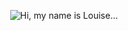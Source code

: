 
<p align="center">
  <picture>
    <source media="(prefers-color-scheme: dark)" srcset="https://github.com/user-attachments/assets/3b48c12d-4e52-407b-a358-525ec1e9d7a4">
    <source media="(prefers-color-scheme: light)" srcset="https://github.com/user-attachments/assets/94fbc6d1-a558-4b9d-8f52-5df3811add60">
    <img alt="Hi, my name is Louise..." src="https://github.com/user-attachments/assets/94fbc6d1-a558-4b9d-8f52-5df3811add60">
  </picture>
</p>
